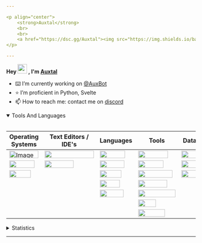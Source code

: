 ```yaml
---

<p align="center">
	<strong>Auxtal</strong>
	<br>
	<br>
	<a href="https://dsc.gg/Auxtal"><img src="https://img.shields.io/badge/Discord-5865F2.svg?logo=Discord&logoColor=white"></a>
</p>

---
```


**Hey <a href="https://dsc.gg/Auxtal"><img src="https://media.giphy.com/media/hvRJCLFzcasrR4ia7z/giphy.gif" width="25" height="25"></a> , I'm <a href="https://github.com/Auxtal">Auxtal</a>**

- ⌨️ I’m currently working on [@AuxBot](https://github.com/auxBot-discord-bot)
- ⭐ I’m proficient in Python, Svelte
- 📫 How to reach me: contact me on [discord](https://discord.com/users/327745755789918208)

<details open>
	<summary>Tools And Languages</summary>
	<br>
	<table>
		<thead>
  			<tr>
    				<th>Operating Systems</th>
    				<th>Text Editors / IDE's</th>
    				<th>Languages</th>
    				<th>Tools</th>
    				<th>Databases</th>
  			</tr>
		</thead>
		<tbody>
  			<tr>
    				<td><img src="https://img.shields.io/badge/Windows-0078D6.svg?logo=Windows&logoColor=white" alt="Image" width="77" height="20"></td>
    				<td><img src="https://img.shields.io/badge/Visual%20Studio%20Code-007ACC.svg?logo=Visual-Studio-Code&logoColor=white" width="131" height="20"></td>
    				<td><img src="https://img.shields.io/badge/Python-3776AB.svg?logo=Python&logoColor=white" width="67" height="20"></td>
    				<td><img src="https://img.shields.io/badge/Portainer-13BEF9.svg?logo=Portainer&logoColor=white" width="79" height="20"></td>
    				<td><img src="https://img.shields.io/badge/PostgreSQL-4169E1.svg?logo=PostgreSQL&logoColor=white" width="91" height="20"></td>
  			</tr>
  			<tr>
    				<td><img src="https://img.shields.io/badge/macOS-000000.svg?logo=macOS&logoColor=white" width="67" height="20"></td>
    				<td><img src="https://img.shields.io/badge/PyCharm-000000.svg?logo=PyCharm&logoColor=white" width="77" height="20"></td>
    				<td><img src="https://img.shields.io/badge/HTML5-E34F26.svg?logo=HTML5&logoColor=white" width="65" height="20"></td>
    				<td><img src="https://img.shields.io/badge/Docker-2496ED.svg?logo=Docker&logoColor=white" width="67" height="20"></td>
    				<td><img src="https://img.shields.io/badge/MongoDB-47A248.svg?logo=MongoDB&logoColor=white" width="81" height="20"></td>
  			</tr>
  			<tr>
    				<td><img src="https://img.shields.io/badge/Linux-FCC624.svg?logo=Linux&logoColor=black" width="57" height="20"></td>
    				<td></td>
    				<td><img src="https://img.shields.io/badge/CSS3-1572B6.svg?logo=CSS3&logoColor=white" width="57" height="20"></td>
    				<td><img src="https://img.shields.io/badge/Kubernetes-326CE5.svg?logo=Kubernetes&logoColor=white" width="91" height="20"></td>
    				<td><img src="https://img.shields.io/badge/redis-%23DD0031.svg?&logo=redis&logoColor=white" width="55" height="20"></td>
  			</tr>
  			<tr>
    				<td></td>
    				<td></td>
    				<td><img src="https://img.shields.io/badge/Sass-CC6699.svg?logo=Sass&logoColor=white" width="53" height="20"></td>
    				<td><img src="https://img.shields.io/badge/GraphQL-E10098.svg?logo=GraphQL&logoColor=white" width="77" height="20"></td>
    				<td></td>
  			</tr>
  			<tr>
    				<td></td>
			 	<td></td>
    				<td><img src="https://img.shields.io/badge/Svelte-FF3E00.svg?logo=Svelte&logoColor=white" width="63" height="20"></td>
    				<td><img src="https://img.shields.io/badge/Tailwind%20CSS-06B6D4.svg?logo=Tailwind-CSS&logoColor=white" width="99" height="20"></td>
    				<td></td>
  			</tr>
  			<tr>
				<td></td>
    				<td></td>
    				<td></td>
    				<td><img src="https://img.shields.io/badge/GIT-E44C30?&logo=git&logoColor=white" width="47" height="20"></td>
    				<td></td>
  			</tr>
			<tr>
    				<td></td>
    				<td></td>
    				<td></td>
    				<td><img src="https://img.shields.io/badge/starship-DD0B78?&logo=starship&logoColor=white" width="71" height="20"></td>
    				<td></td>
  			</tr>
		</tbody>
	</table>
</details>
<details>
	<summary>Statistics</summary>
	<br>

<!--START_SECTION:waka-->
![Code Time](http://img.shields.io/badge/Code%20Time-863%20hrs%2013%20mins-blue)

![Profile Views](http://img.shields.io/badge/Profile%20Views-6-blue)

**🐱 My GitHub Data** 

> 🏆 268 Contributions in the Year 2022
 > 
> 📦 324 Bytes Used in GitHub's Storage 
 > 
> 🚫 Not Opted to Hire
 > 
> 📜 4 Public Repositories 
 > 
> 🔑 0 Private Repositories  
 > 
**I'm an Early 🐤** 

```text
🌞 Morning    93 commits     █████░░░░░░░░░░░░░░░░░░░░   20.76% 
🌆 Daytime    175 commits    █████████░░░░░░░░░░░░░░░░   39.06% 
🌃 Evening    164 commits    █████████░░░░░░░░░░░░░░░░   36.61% 
🌙 Night      16 commits     █░░░░░░░░░░░░░░░░░░░░░░░░   3.57%

```
📅 **I'm Most Productive on Tuesday** 

```text
Monday       40 commits     ██░░░░░░░░░░░░░░░░░░░░░░░   8.93% 
Tuesday      115 commits    ██████░░░░░░░░░░░░░░░░░░░   25.67% 
Wednesday    42 commits     ██░░░░░░░░░░░░░░░░░░░░░░░   9.38% 
Thursday     87 commits     ████░░░░░░░░░░░░░░░░░░░░░   19.42% 
Friday       41 commits     ██░░░░░░░░░░░░░░░░░░░░░░░   9.15% 
Saturday     27 commits     █░░░░░░░░░░░░░░░░░░░░░░░░   6.03% 
Sunday       96 commits     █████░░░░░░░░░░░░░░░░░░░░   21.43%

```


📊 **This Week I Spent My Time On** 

```text
💬 Programming Languages: 
Python                   4 hrs 36 mins       █████████████░░░░░░░░░░░░   54.58% 
Svelte                   2 hrs 22 mins       ███████░░░░░░░░░░░░░░░░░░   28.1% 
TOML                     24 mins             █░░░░░░░░░░░░░░░░░░░░░░░░   4.82% 
YAML                     15 mins             ░░░░░░░░░░░░░░░░░░░░░░░░░   2.99% 
Other                    13 mins             ░░░░░░░░░░░░░░░░░░░░░░░░░   2.75%

🔥 Editors: 
VS Code                  8 hrs 26 mins       █████████████████████████   100.0%

🐱‍💻 Projects: 
AuxBot                   2 hrs 59 mins       ████████░░░░░░░░░░░░░░░░░   35.46% 
Website                  2 hrs 41 mins       ████████░░░░░░░░░░░░░░░░░   31.77% 
api                      1 hr 56 mins        █████░░░░░░░░░░░░░░░░░░░░   22.89% 
Status                   19 mins             █░░░░░░░░░░░░░░░░░░░░░░░░   3.92% 
Docs                     12 mins             ░░░░░░░░░░░░░░░░░░░░░░░░░   2.5%

💻 Operating System: 
Mac                      8 hrs 12 mins       ████████████████████████░   97.16% 
Windows                  9 mins              ░░░░░░░░░░░░░░░░░░░░░░░░░   1.8% 
WSL                      5 mins              ░░░░░░░░░░░░░░░░░░░░░░░░░   1.04%

```

**I Mostly Code in Python** 

```text
Python                   4 repos             ████████████████████░░░░░   80.0% 
JavaScript               1 repo              █████░░░░░░░░░░░░░░░░░░░░   20.0%

```



<!--END_SECTION:waka-->

</details>

---
